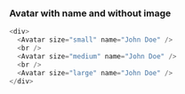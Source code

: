 ### Avatar with name and without image

```js
<div>
  <Avatar size="small" name="John Doe" />
  <br />
  <Avatar size="medium" name="John Doe" />
  <br />
  <Avatar size="large" name="John Doe" />
</div>
```